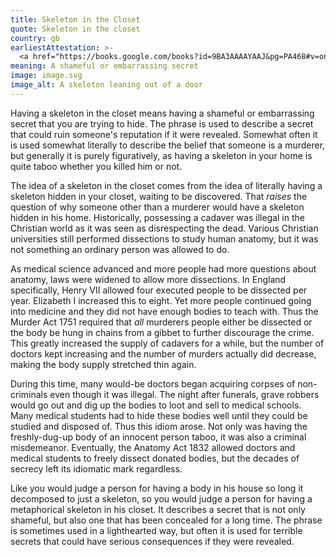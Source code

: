 ```yaml
---
title: Skeleton in the Closet
quote: Skeleton in the closet
country: gb
earliestAttestation: >-
  <a href="https://books.google.com/books?id=9BA3AAAAYAAJ&pg=PA468#v=onepage&q&f=false">"Adams on Epidemic Diseases, &c." by Joseph Adams, M.D. <i>The Eclectic Review</i>, Volume 6 (1816)</a>
meaning: A shameful or embarrassing secret
image: image.svg
image_alt: A skeleton leaning out of a door
---
```


Having a skeleton in the closet means having a shameful or embarrassing secret that you are trying to hide. The phrase is used to describe a secret that could ruin someone's reputation if it were revealed. Somewhat often it is used somewhat literally to describe the belief that someone is a murderer, but generally it is purely figuratively, as having a skeleton in your home is quite taboo whether you killed him or not.

The idea of a skeleton in the closet comes from the idea of literally having a skeleton hidden in your closet, waiting to be discovered. That *raises* the question of why someone other than a murderer would have a skeleton hidden in his home. Historically, possessing a cadaver was illegal in the Christian world as it was seen as disrespecting the dead. Various Christian universities still performed dissections to study human anatomy, but it was not something an ordinary person was allowed to do.

As medical science advanced and more people had more questions about anatomy, laws were widened to allow more dissections. In England specifically, Henry VII allowed four executed people to be dissected per year. Elizabeth I increased this to eight. Yet more people continued going into medicine and they did not have enough bodies to teach with. Thus the Murder Act 1751 required that *all* murderers people either be dissected or the body be hung in chains from a gibbet to further discourage the crime. This greatly increased the supply of cadavers for a while, but the number of doctors kept increasing and the number of murders actually did decrease, making the body supply stretched thin again.

During this time, many would-be doctors began acquiring corpses of non-criminals even though it was illegal. The night after funerals, grave robbers would go out and dig up the bodies to loot and sell to medical schools. Many medical students had to hide these bodies well until they could be studied and disposed of. Thus this idiom arose. Not only was having the freshly-dug-up body of an innocent person taboo, it was also a criminal misdemeanor. Eventually, the Anatomy Act 1832 allowed doctors and medical students to freely dissect donated bodies, but the decades of secrecy left its idiomatic mark regardless.

Like you would judge a person for having a body in his house so long it decomposed to just a skeleton, so you would judge a person for having a metaphorical skeleton in his closet. It describes a secret that is not only shameful, but also one that has been concealed for a long time. The phrase is sometimes used in a lighthearted way, but often it is used for terrible secrets that could have serious consequences if they were revealed.
